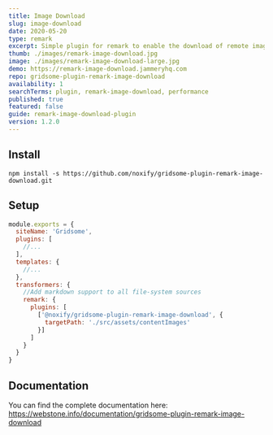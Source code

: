 ```yaml
---
title: Image Download
slug: image-download
date: 2020-05-20
type: remark
excerpt: Simple plugin for remark to enable the download of remote images.
thumb: ./images/remark-image-download.jpg
image: ./images/remark-image-download-large.jpg
demo: https://remark-image-download.jammeryhq.com
repo: gridsome-plugin-remark-image-download
availability: 1
searchTerms: plugin, remark-image-download, performance
published: true
featured: false
guide: remark-image-download-plugin
version: 1.2.0
---
```

## Install

```
npm install -s https://github.com/noxify/gridsome-plugin-remark-image-download.git

```

## Setup

```js
module.exports = {
  siteName: 'Gridsome',
  plugins: [
    //...
  ],
  templates: {
    //...
  },
  transformers: {
    //Add markdown support to all file-system sources
    remark: {
      plugins: [
        ['@noxify/gridsome-plugin-remark-image-download', {
          targetPath: './src/assets/contentImages'
        }]
      ]
    }
  }
}

```

## Documentation

You can find the complete documentation here: https://webstone.info/documentation/gridsome-plugin-remark-image-download
